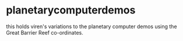 # planetarycomputerdemos
this holds viren's variations to the planetary computer demos using the Great Barrier Reef co-ordinates. 
